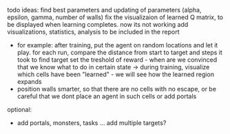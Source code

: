 todo ideas:
find best parameters and updating of parameters (alpha, epsilon, gamma, number of walls)
fix the visualizaion of learned Q matrix, to be displayed when learning completes. now its not working
add visualizations, statistics, analysis to be included in the report
 - for example: after training, put the agent on random locations and let it play. for each run, compare the distance from start to target and steps it took to find target
set the treshold of reward - when are we convinced that we know what to do in certain state -> during training, visualize which cells have been "learned" - we will see how the learned region expands
- position walls smarter, so that there are no cells with no escape, or be careful that we dont place an agent in such cells or add portals

optional:
- add portals, monsters, tasks ... add multiple targets?